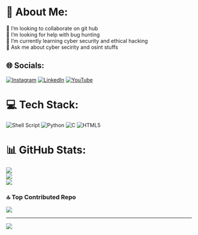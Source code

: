 # 💫 About Me:
👯 I’m looking to collaborate on git hub <br>🤝 I’m looking for help with bug hunting <br>🌱 I’m currently learning cyber security and ethical hacking <br>💬 Ask me about cyber secirity and osint stuffs 


## 🌐 Socials:
[![Instagram](https://img.shields.io/badge/Instagram-%23E4405F.svg?logo=Instagram&logoColor=white)](https://instagram.com/https://www.instagram.com/jokerexe.1) [![LinkedIn](https://img.shields.io/badge/LinkedIn-%230077B5.svg?logo=linkedin&logoColor=white)](https://linkedin.com/in/https://www.linkedin.com/in/suraj-mondal/) [![YouTube](https://img.shields.io/badge/YouTube-%23FF0000.svg?logo=YouTube&logoColor=white)](https://www.youtube.com/@J0K34-official) 

# 💻 Tech Stack:
![Shell Script](https://img.shields.io/badge/shell_script-%23121011.svg?style=for-the-badge&logo=gnu-bash&logoColor=white) ![Python](https://img.shields.io/badge/python-3670A0?style=for-the-badge&logo=python&logoColor=ffdd54) ![C](https://img.shields.io/badge/c-%2300599C.svg?style=for-the-badge&logo=c&logoColor=white) ![HTML5](https://img.shields.io/badge/html5-%23E34F26.svg?style=for-the-badge&logo=html5&logoColor=white)
# 📊 GitHub Stats:
![](https://github-readme-stats.vercel.app/api?username=jokerexe01&theme=merko&hide_border=false&include_all_commits=false&count_private=false)<br/>
![](https://github-readme-streak-stats.herokuapp.com/?user=jokerexe01&theme=merko&hide_border=false)<br/>
![](https://github-readme-stats.vercel.app/api/top-langs/?username=jokerexe01&theme=merko&hide_border=false&include_all_commits=false&count_private=false&layout=compact)

### 🔝 Top Contributed Repo
![](https://github-contributor-stats.vercel.app/api?username=jokerexe01&limit=5&theme=dark&combine_all_yearly_contributions=true)

---
[![](https://visitcount.itsvg.in/api?id=jokerexe01&icon=0&color=0)](https://visitcount.itsvg.in)

<!-- Proudly created with GPRM ( https://gprm.itsvg.in ) -->

